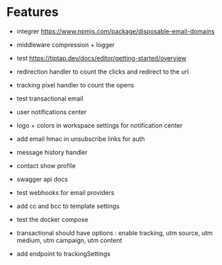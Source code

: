 # Features

- integrer https://www.npmjs.com/package/disposable-email-domains
- middleware compression + logger
- test https://tiptap.dev/docs/editor/getting-started/overview

- redirection handler to count the clicks and redirect to the url
- tracking pixel handler to count the opens
- test transactional email
- user notifications center
- logo + colors in workspace settings for notification center
- add email hmac in unsubscribe links for auth
- message history handler
- contact show profile
- swagger api docs
- test webhooks for email providers
- add cc and bcc to template settings
- test the docker compose
- transactional should have options : enable tracking, utm source, utm medium, utm campaign, utm content
- add endpoint to trackingSettings
